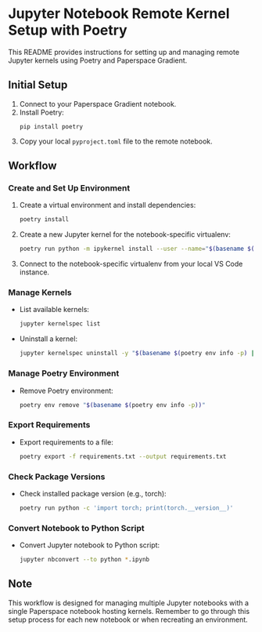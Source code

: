 

# Jupyter Notebook Remote Kernel Setup with Poetry

This README provides instructions for setting up and managing remote Jupyter kernels using Poetry and Paperspace Gradient.

## Initial Setup

1. Connect to your Paperspace Gradient notebook.
2. Install Poetry:
   ```
   pip install poetry
   ```
3. Copy your local `pyproject.toml` file to the remote notebook.

## Workflow

### Create and Set Up Environment

1. Create a virtual environment and install dependencies:
   ```bash
   poetry install
   ```

2. Create a new Jupyter kernel for the notebook-specific virtualenv:
   ```bash
   poetry run python -m ipykernel install --user --name="$(basename $(poetry env info -p))"
   ```

3. Connect to the notebook-specific virtualenv from your local VS Code instance.

### Manage Kernels

- List available kernels:
  ```bash
  jupyter kernelspec list
  ```

- Uninstall a kernel:
  ```bash
  jupyter kernelspec uninstall -y "$(basename $(poetry env info -p) | tr '[:upper:]' '[:lower:]')"
  ```

### Manage Poetry Environment

- Remove Poetry environment:
  ```bash
  poetry env remove "$(basename $(poetry env info -p))"
  ```

### Export Requirements

- Export requirements to a file:
  ```bash
  poetry export -f requirements.txt --output requirements.txt
  ```

### Check Package Versions

- Check installed package version (e.g., torch):
  ```bash
  poetry run python -c 'import torch; print(torch.__version__)'
  ```

### Convert Notebook to Python Script

- Convert Jupyter notebook to Python script:
  ```bash
  jupyter nbconvert --to python *.ipynb
  ```

## Note

This workflow is designed for managing multiple Jupyter notebooks with a single
Paperspace notebook hosting kernels. Remember to go through this setup process
for each new notebook or when recreating an environment.
